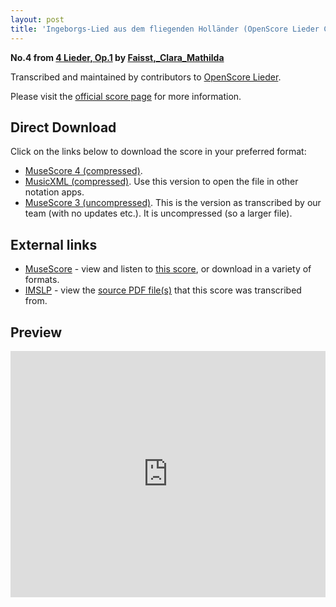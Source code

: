 ```yaml
---
layout: post
title: 'Ingeborgs-Lied aus dem fliegenden Holländer (OpenScore Lieder Corpus)'
---
```


__No.4 from [4 Lieder, Op.1](https://fourscoreandmore.org/OpenScore/Faisst%2C_Clara_Mathilda/4_Lieder%2C_Op.1/) by [Faisst,_Clara_Mathilda](https://fourscoreandmore.org/OpenScore/Faisst%2C_Clara_Mathilda)__

Transcribed and maintained by contributors to [OpenScore Lieder].

Please visit the [official score page] for more information.

[official score page]: https://musescore.com/openscore-lieder-corpus/scores/6260379
[OpenScore Lieder]: https://musescore.com/openscore-lieder-corpus

## Direct Download

Click on the links below to download the score in your preferred format:
- [MuseScore 4 (compressed)](https://fourscoreandmore.org/OpenScore/Faisst%2C_Clara_Mathilda/4_Lieder%2C_Op.1/4_Ingeborgs-Lied_aus_dem_fliegenden_Holl%C3%A4nder.mscz).
- [MusicXML (compressed)](https://fourscoreandmore.org/OpenScore/Faisst%2C_Clara_Mathilda/4_Lieder%2C_Op.1/4_Ingeborgs-Lied_aus_dem_fliegenden_Holl%C3%A4nder.mxl). Use this version to open the file in other notation apps.
- [MuseScore 3 (uncompressed)](https://raw.githubusercontent.com/OpenScore/Lieder/refs/heads/main/scores/Faisst%2C_Clara_Mathilda/4_Lieder%2C_Op.1/4_Ingeborgs-Lied_aus_dem_fliegenden_Holl%C3%A4nder/lc6260379.mscx). This is the version as transcribed by our team (with no updates etc.). It is uncompressed (so a larger file).

## External links

- [MuseScore] - view and listen to [this score][MuseScore], or download in a variety of formats.
- [IMSLP] - view the [source PDF file(s)][IMSLP] that this score was transcribed from.

[MuseScore]: https://musescore.com/score/6260379
[IMSLP]: https://imslp.org/wiki/Special:ReverseLookup/621595

## Preview

<iframe width="100%" height="394" src="https://musescore.com/openscore-lieder-corpus/scores/6260379/embed" frameborder="0" allowfullscreen allow="autoplay; fullscreen"></iframe>
